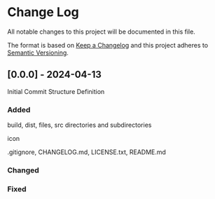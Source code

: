 # Change Log
All notable changes to this project will be documented in this file.
 
The format is based on [Keep a Changelog](http://keepachangelog.com/)
and this project adheres to [Semantic Versioning](http://semver.org/).
 
## [0.0.0] - 2024-04-13
  
Initial Commit
Structure Definition
 
### Added

build, dist, files, src directories and subdirectories

icon

.gitignore, CHANGELOG.md, LICENSE.txt, README.md
 
### Changed

### Fixed
